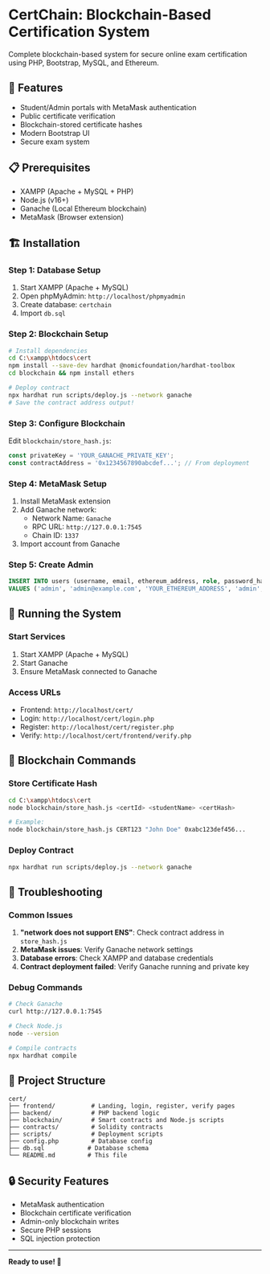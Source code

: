# CertChain: Blockchain-Based Certification System

Complete blockchain-based system for secure online exam certification using PHP, Bootstrap, MySQL, and Ethereum.

## 🚀 Features
- Student/Admin portals with MetaMask authentication
- Public certificate verification
- Blockchain-stored certificate hashes
- Modern Bootstrap UI
- Secure exam system

## 📋 Prerequisites
- XAMPP (Apache + MySQL + PHP)
- Node.js (v16+)
- Ganache (Local Ethereum blockchain)
- MetaMask (Browser extension)

## 🏗️ Installation

### Step 1: Database Setup
1. Start XAMPP (Apache + MySQL)
2. Open phpMyAdmin: `http://localhost/phpmyadmin`
3. Create database: `certchain`
4. Import `db.sql`

### Step 2: Blockchain Setup
```bash
# Install dependencies
cd C:\xampp\htdocs\cert
npm install --save-dev hardhat @nomicfoundation/hardhat-toolbox
cd blockchain && npm install ethers

# Deploy contract
npx hardhat run scripts/deploy.js --network ganache
# Save the contract address output!
```

### Step 3: Configure Blockchain
Edit `blockchain/store_hash.js`:
```javascript
const privateKey = 'YOUR_GANACHE_PRIVATE_KEY';
const contractAddress = '0x1234567890abcdef...'; // From deployment
```

### Step 4: MetaMask Setup
1. Install MetaMask extension
2. Add Ganache network:
   - Network Name: `Ganache`
   - RPC URL: `http://127.0.0.1:7545`
   - Chain ID: `1337`
3. Import account from Ganache

### Step 5: Create Admin
```sql
INSERT INTO users (username, email, ethereum_address, role, password_hash, created_at) 
VALUES ('admin', 'admin@example.com', 'YOUR_ETHEREUM_ADDRESS', 'admin', 'admin123', NOW());
```

## 🚀 Running the System

### Start Services
1. Start XAMPP (Apache + MySQL)
2. Start Ganache
3. Ensure MetaMask connected to Ganache

### Access URLs
- Frontend: `http://localhost/cert/`
- Login: `http://localhost/cert/login.php`
- Register: `http://localhost/cert/register.php`
- Verify: `http://localhost/cert/frontend/verify.php`

## 🔧 Blockchain Commands

### Store Certificate Hash
```bash
cd C:\xampp\htdocs\cert
node blockchain/store_hash.js <certId> <studentName> <certHash>

# Example:
node blockchain/store_hash.js CERT123 "John Doe" 0xabc123def456...
```

### Deploy Contract
```bash
npx hardhat run scripts/deploy.js --network ganache
```

## 🐛 Troubleshooting

### Common Issues
1. **"network does not support ENS"**: Check contract address in `store_hash.js`
2. **MetaMask issues**: Verify Ganache network settings
3. **Database errors**: Check XAMPP and database credentials
4. **Contract deployment failed**: Verify Ganache running and private key

### Debug Commands
```bash
# Check Ganache
curl http://127.0.0.1:7545

# Check Node.js
node --version

# Compile contracts
npx hardhat compile
```

## 📁 Project Structure
```
cert/
├── frontend/          # Landing, login, register, verify pages
├── backend/           # PHP backend logic
├── blockchain/        # Smart contracts and Node.js scripts
├── contracts/         # Solidity contracts
├── scripts/           # Deployment scripts
├── config.php         # Database config
├── db.sql            # Database schema
└── README.md         # This file
```

## 🔒 Security Features
- MetaMask authentication
- Blockchain certificate verification
- Admin-only blockchain writes
- Secure PHP sessions
- SQL injection protection

---

**Ready to use! 🚀** 
